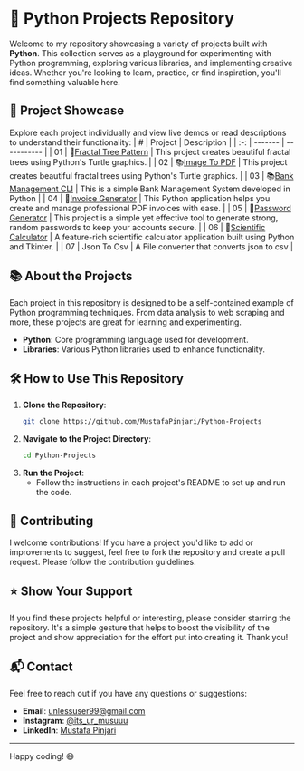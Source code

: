 # 🚀 Python Projects Repository

Welcome to my repository showcasing a variety of projects built with **Python**. This collection serves as a playground for experimenting with Python programming, exploring various libraries, and implementing creative ideas. Whether you're looking to learn, practice, or find inspiration, you'll find something valuable here.

## 🌟 Project Showcase

Explore each project individually and view live demos or read descriptions to understand their functionality:
|  #  | Project | Description |
| :-: | ------- | ----------- |
| 01  | 🌲[Fractal Tree Pattern](https://github.com/MustafaPinjari/Python-Projects/tree/4711d3c62b7c252065c48d5c78f865e6dc79618e/Fractal%20Tree%20Pattern) | This project creates beautiful fractal trees using Python's Turtle graphics. |
| 02  | 📚[Image To PDF](https://github.com/MustafaPinjari/Python-Projects/tree/4ca517aacecf2a7a8cadd4578f8be2858d2e28a1/ImageToPDFConverter) | This project creates beautiful fractal trees using Python's Turtle graphics. |
| 03  | 📚[Bank Management CLI](https://github.com/MustafaPinjari/Python-Projects/tree/37ba54dc14a87da0a4730a66a1bde66fcc683f8e/Bank%20Management%20CLI) | This is a simple Bank Management System developed in Python |
| 04  | 🧾[Invoice Generator](https://github.com/MustafaPinjari/Python-Projects/tree/a9bd19afefb3757f98a3a352dcd96f03dba5aae5/Invoice%20Genrator) | This Python application helps you create and manage professional PDF invoices with ease. |
| 05  | 🔑[Password Generator](https://github.com/MustafaPinjari/Python-Projects/tree/314e443de9da0628459b476452e53a4b7ab6d36c/Password%20Manager) |  This project is a simple yet effective tool to generate strong, random passwords to keep your accounts secure. |
| 06  | 🧮[Scientific Calculator]() |  A feature-rich scientific calculator application built using Python and Tkinter. |
| 07  | Json To Csv |  A File converter that converts json to csv |


## 📚 About the Projects

Each project in this repository is designed to be a self-contained example of Python programming techniques. From data analysis to web scraping and more, these projects are great for learning and experimenting.

- **Python**: Core programming language used for development.
- **Libraries**: Various Python libraries used to enhance functionality.

## 🛠️ How to Use This Repository

1. **Clone the Repository**: 
   ```sh
   git clone https://github.com/MustafaPinjari/Python-Projects
   ```
2. **Navigate to the Project Directory**:
   ```sh
   cd Python-Projects
   ```
3. **Run the Project**:
   - Follow the instructions in each project's README to set up and run the code.

## 🤝 Contributing

I welcome contributions! If you have a project you'd like to add or improvements to suggest, feel free to fork the repository and create a pull request. Please follow the contribution guidelines.

## ⭐ Show Your Support

If you find these projects helpful or interesting, please consider starring the repository. It's a simple gesture that helps to boost the visibility of the project and show appreciation for the effort put into creating it. Thank you!

## 📬 Contact

Feel free to reach out if you have any questions or suggestions:
- **Email**: unlessuser99@gmail.com
- **Instagram**: [@its_ur_musuuu](https://www.instagram.com/its_ur_musuuu/)
- **LinkedIn**: [Mustafa Pinjari](https://www.linkedin.com/in/mustafa-pinjari-287625256/)

---

Happy coding! 😄
